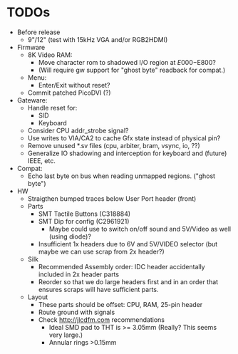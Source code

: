 # TODOs

* Before release
  * 9"/12" (test with 15kHz VGA and/or RGB2HDMI)
* Firmware
  * 8K Video RAM:
    * Move character rom to shadowed I/O region at $E000-$E800?
    * (Will require gw support for "ghost byte" readback for compat.)
  * Menu:
    * Enter/Exit without reset?
  * Commit patched PicoDVI (?)
* Gateware:
  * Handle reset for:
    * SID
    * Keyboard
  * Consider CPU addr_strobe signal?
  * Use writes to VIA/CA2 to cache Gfx state instead of physical pin?
  * Remove unused *.sv files (cpu, arbiter, bram, vsync, io, ??)
  * Generalize IO shadowing and interception for keyboard and (future) IEEE, etc.
* Compat:
  * Echo last byte on bus when reading unmapped regions. ("ghost byte")
* HW
  * Straigthen bumped traces below User Port header (front)
  * Parts
    * SMT Tactile Buttons (C318884)
    * SMT Dip for config (C2961921)
      * Maybe could use to switch on/off sound and 5V/Video as well (using diode)?
    * Insufficient 1x headers due to 6V and 5V/VIDEO selector (but maybe we can use scrap from 2x header?)
  * Silk
    * Recommended Assembly order: IDC header accidentally included in 2x header parts
    * Reorder so that we do large headers first and in an order that ensures scraps will have sufficient parts.
  * Layout
    * These parts should be offset: CPU, RAM, 25-pin header
    * Route ground with signals
    * Check http://jlcdfm.com recommendations
      * Ideal SMD pad to THT is >= 3.05mm (Really? This seems very large.)
      * Annular rings >0.15mm
